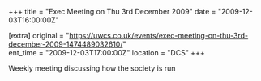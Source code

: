 +++
title = "Exec Meeting on Thu 3rd December 2009"
date = "2009-12-03T16:00:00Z"

[extra]
original = "https://uwcs.co.uk/events/exec-meeting-on-thu-3rd-december-2009-1474489032610/"    
ent_time = "2009-12-03T17:00:00Z"
location = "DCS"
+++

Weekly meeting discussing how the society is run

